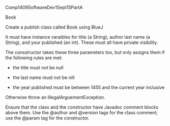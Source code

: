 Comp1409SoftwareDev1Sept15PartA

Book

Create a publish class called Book using BlueJ

It must have instance varaibles for title (a String), author last name (a String), and your published (an int). These must all have private visibility.

The consstructor takes these three parameters too, but only assigns them if the following rules are met:

- the title must not be null

- the last name must not be nill

- the year published must be between 1455 and the current year inclusive

Otherwise throw an IllegalArguementException.

Ensure that the class and the constructor have Javadoc comment blocks above them. Use the @author and @version tags for the class comment; use the @param tag for the constructor.
